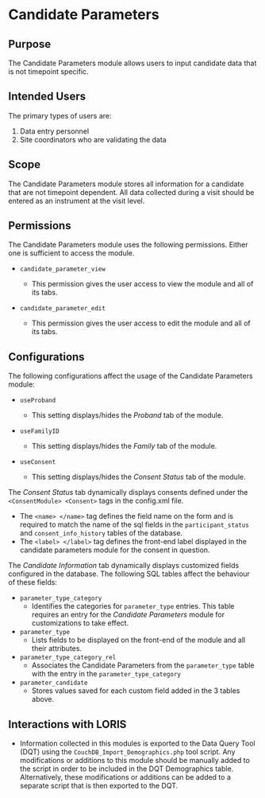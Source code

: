 # Candidate Parameters

## Purpose

The Candidate Parameters module allows users to input 
candidate data that is not timepoint specific.

## Intended Users

The primary types of users are:
1. Data entry personnel
2. Site coordinators who are validating the data

## Scope

The Candidate Parameters module stores all information 
for a candidate that are not timepoint dependent. All data 
collected during a visit should be entered as an instrument 
at the visit level.

## Permissions

The Candidate Parameters module uses the following permissions. Either one
is sufficient to access the module.

 - `candidate_parameter_view`
    - This permission gives the user access to view the module and all of its tabs.

 - `candidate_parameter_edit`
    - This permission gives the user access to edit the module and all of its tabs.

## Configurations

The following configurations affect the usage of the Candidate Parameters module:

 - `useProband` 
    - This setting displays/hides the _Proband_ tab of the module.

 - `useFamilyID`
    - This setting displays/hides the _Family_ tab of the module.

 - `useConsent`
    - This setting displays/hides the _Consent Status_ tab of the module.

The _Consent Status_ tab dynamically displays consents defined under the 
`<ConsentModule> <Consent>` tags in the config.xml file. 

 - The `<name> </name>` tag defines the field name on the form and is required to 
 match the name of the sql fields in the `participant_status` and 
 `consent_info_history` tables of the database. 
 - The `<label> </label>` tag defines the front-end label displayed in the candidate 
 parameters module for the consent in question. 
 
The _Candidate Information_ tab dynamically displays customized fields configured in 
the database. The following SQL tables affect the behaviour of these fields:

 - `parameter_type_category`
    - Identifies the categories for `parameter_type` entries. This table requires an 
    entry for the _Candidate Parameters_ module for customizations to take effect.
 - `parameter_type`
    - Lists fields to be displayed on the front-end of the module and all their 
    attributes.
 - `parameter_type_category_rel`
    - Associates the Candidate Parameters from the `parameter_type` 
    table with the entry in the `parameter_type_category` 
 - `parameter_candidate`
    - Stores values saved for each custom field added in the 3 tables above.

## Interactions with LORIS

- Information collected in this modules is exported to the Data Query Tool (DQT) 
using the `CouchDB_Import_Demographics.php` tool script. Any modifications or additions 
to this module should be manually added to the script in order to be included 
in the DQT Demographics table. Alternatively, these modifications or additions can be 
added to a separate script that is then exported to the DQT.
